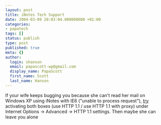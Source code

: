 ```yaml
---
layout: post
title: iNotes Tech Support
date: 2004-03-09 20:03:04.000000000 +01:00
categories:
- papatech
tags: []
status: publish
type: post
published: true
meta: {}
author:
  login: shanson
  email: papascott-wp@gmail.com
  display_name: PapaScott
  first_name: Scott
  last_name: Hanson
---
```

<p>If your wife keeps bugging you because she can't read her mail on Windows XP using iNotes with IE6 ("unable to process request"), <a title="Lotus Notes: Please help! 'Error encountered retriving data' error in some web clients!" href="http://66.102.11.104/search?q=cache:eJ8EiWP4cn8J:www.experts-exchange.com/Applications/Email/Lotus_Notes/Q_20846007.html inotes mail refresh error %22http 1.1%22&hl=en&ie=UTF-8">try</a> activating both boxes (use HTTP 1.1 / use HTTP 1.1 with proxy) under Internet Options -> Advanced -> HTTP 1.1 settings. Then maybe she can leave you alone</p>
